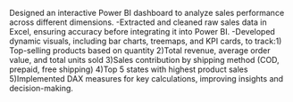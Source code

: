 Designed an interactive Power BI dashboard to analyze sales performance across different dimensions.
-Extracted and cleaned raw sales data in Excel, ensuring accuracy before integrating it into Power BI.
-Developed dynamic visuals, including bar charts, treemaps, and KPI cards, to track:1) Top-selling products based on quantity 2)Total revenue, average order value, and total units sold 3)Sales contribution by shipping method (COD, prepaid, free shipping) 4)Top 5 states with highest product sales 5)Implemented DAX measures for key calculations, improving insights and decision-making.
